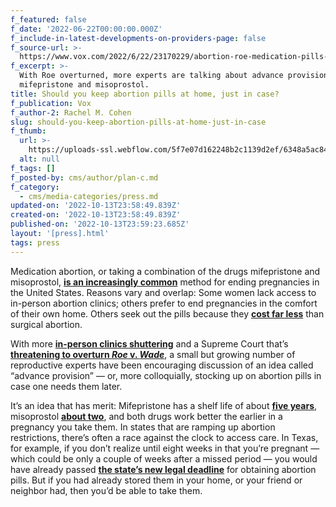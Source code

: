 ```yaml
---
f_featured: false
f_date: '2022-06-22T00:00:00.000Z'
f_include-in-latest-developments-on-providers-page: false
f_source-url: >-
  https://www.vox.com/2022/6/22/23170229/abortion-roe-medication-pills-pregnancy-unplanned
f_excerpt: >-
  With Roe overturned, more experts are talking about advance provision of
  mifepristone and misoprostol.
title: Should you keep abortion pills at home, just in case?
f_publication: Vox
f_author-2: Rachel M. Cohen
slug: should-you-keep-abortion-pills-at-home-just-in-case
f_thumb:
  url: >-
    https://uploads-ssl.webflow.com/5f7e07d162248b2c1139d2ef/6348a5ac8499583548d5b10d_AP21335485705855.0.webp
  alt: null
f_tags: []
f_posted-by: cms/author/plan-c.md
f_category:
  - cms/media-categories/press.md
updated-on: '2022-10-13T23:58:49.839Z'
created-on: '2022-10-13T23:58:49.839Z'
published-on: '2022-10-13T23:59:23.685Z'
layout: '[press].html'
tags: press
---
```


Medication abortion, or taking a combination of the drugs mifepristone and misoprostol, [**is an increasingly common**](https://www.guttmacher.org/article/2022/02/medication-abortion-now-accounts-more-half-all-us-abortions) method for ending pregnancies in the United States. Reasons vary and overlap: Some women lack access to in-person abortion clinics; others prefer to end pregnancies in the comfort of their own home. Others seek out the pills because they [**cost far less**](https://www.healthaffairs.org/doi/10.1377/hlthaff.2021.01528) than surgical abortion.

With more [**in-person clinics shuttering**](https://www.ansirh.org/sites/default/files/2022-06/Trends%20in%20Abortion%20Care%20in%20the%20United%20States%2C%202017-2021.pdf) and a Supreme Court that’s [**threatening to overturn _Roe_ v. _Wade_**](https://www.vox.com/2022/5/3/23055125/roe-v-wade-abortion-rights-supreme-court-dobbs-v-jackson), a small but growing number of reproductive experts have been encouraging discussion of an idea called “advance provision” — or, more colloquially, stocking up on abortion pills in case one needs them later.

It’s an idea that has merit: Mifepristone has a shelf life of about [**five years**](https://abcnews.go.com/Politics/major-us-abortion-pill-producer-ample-supply-demand/story?id=84643247), misoprostol [**about two**](https://www.ghsupplychain.org/sites/default/files/2019-02/MNCH%20Commodities-Misoprostol.pdf), and both drugs work better the earlier in a pregnancy you take them. In states that are ramping up abortion restrictions, there’s often a race against the clock to access care. In Texas, for example, if you don’t realize until eight weeks in that you’re pregnant — which could be only a couple of weeks after a missed period — you would have already passed [**the state’s new legal deadline**](https://www.texastribune.org/2021/12/02/texas-ban-medical-abortion/) for obtaining abortion pills. But if you had already stored them in your home, or your friend or neighbor had, then you’d be able to take them.

‍
